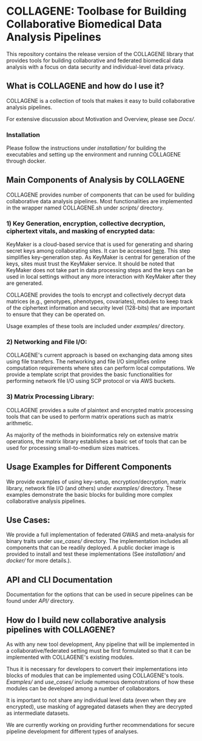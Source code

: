 # COLLAGENE: Toolbase for Building Collaborative Biomedical Data Analysis Pipelines

This repository contains the release version of the COLLAGENE library that provides tools for building collaborative and federated biomedical data analysis with a focus on data security and individual-level data privacy.

## What is COLLAGENE and how do I use it?
COLLAGENE is a collection of tools that makes it easy to build collaborative analysis pipelines. 

For extensive discussion about Motivation and Overview, please see *Docs/*.

### Installation
Please follow the instructions under *installation/* for building the executables and setting up the environment and running COLLAGENE through docker. 

## Main Components of Analysis by COLLAGENE
COLLAGENE provides number of components that can be used for building collaborative data analysis pipelines. Most functionalities are implemented in the wrapper named COLLAGENE.sh under *scripts/* directory.

### 1) Key Generation, encryption, collective decryption, ciphertext vitals, and masking of encrypted data:
KeyMaker is a cloud-based service that is used for generating and sharing secret keys among collaborating sites. It can be accessed [here](https://www.secureomics.org/KeyMaker). This step simplifies key-generation step. As KeyMaker is central for generation of the keys, sites must trust the KeyMaker service. It should be noted that KeyMaker does not take part in data processing steps and the keys can be used in local settings without any more interaction with KeyMaker after they are generated.

COLLAGENE provides the tools to encrypt and collectively decrypt data matrices (e.g., genotypes, phenotypes, covariates), modules to keep track of the ciphertext information and security level (128-bits) that are important to ensure that they can be operated on.

Usage examples of these tools are included under *examples/* directory.

### 2) Networking and File I/O:
COLLAGENE's current approach is based on exchanging data among sites using file transfers. The networking and file I/O simplifies online computation requirements where sites can perform local computations. We provide a template script that provides the basic functionalities for performing network file I/O using SCP protocol or via AWS buckets. 

### 3) Matrix Processing Library:
COLLAGENE provides a suite of plaintext and encrypted matrix processing tools that can be used to perform matrix operations such as matrix arithmetic.

As majority of the methods in bioinformatics rely on extensive matrix operations, the matrix library establishes a basic set of tools that can be used for processing small-to-medium sizes matrices.

## Usage Examples for Different Components
We provide examples of using key-setup, encryption/decryption, matrix library, network file I/O (and others) under *examples/* directory. These examples demonstrate the basic blocks for building more complex collaborative analysis pipelines.

## Use Cases:
We provide a full implementation of federated GWAS and meta-analysis for binary traits under *use_cases/* directory. The implementation includes all components that can be readily deployed. A public docker image is provided to install and test these implementations (See *installation/* and *docker/* for more details.).

## API and CLI Documentation
Documentation for the options that can be used in secure pipelines can be found under *API/* directory.

## How do I build new collaborative analysis pipelines with COLLAGENE?
As with any new tool development, Any pipeline that will be implemented in a collaborative/federated setting must be first formulated so that it can be implemented with COLLAGENE's existing modules.

Thus it is necessary for developers to convert their implementations into blocks of modules that can be implemented using COLLAGENE's tools. *Examples/* and *use_cases/* include numerous demonstrations of how these modules can be developed among a number of collaborators.

It is important to not share any individual level data (even when they are encrypted), use masking of aggregated datasets when they are decrypted as intermediate datasets.

We are currently working on providing further recommendations for secure pipeline development for different types of analyses.


